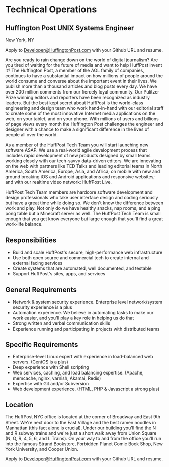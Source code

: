 Technical Operations
====================
Huffington Post UNIX Systems Engineer
-------------------------------------
New York, NY

Apply to Developer@HuffingtonPost.com with your Github URL and resume.

Are you ready to rain change down on the world of digital journalism? Are you tired of waiting for the future of media and want to help HuffPost invent it? The Huffington Post, a member of the AOL family of companies, continues to have a substantial impact on how millions of people around the world consume and converse about the important event in their lives. We publish more than a thousand articles and blog posts every day. We have over 200 million comments from our fiercely loyal community. Our Pulitzer Prize winning editors and reporters have been recognized as industry leaders. But the best kept secret about HuffPost is the world-class engineering and design team who work hand-in-hand with our editorial staff to create some of the most innovative Internet media applications on the web, on your tablet, and on your phone. With millions of users and billions of page views every month the Huffington Post challenges the engineer and designer with a chance to make a significant difference in the lives of people all over the world.

As a member of the HuffPost Tech Team you will start launching new software ASAP. We use a real-world agile development process that includes rapid development of new products designed by small teams working closely with our tech-savvy data-driven editors. We are innovating on the web with partners like TED Talks and leading editorial teams in North America, South America, Europe, Asia, and Africa; on mobile with new and ground breaking iOS and Android applications and responsive websites; and with our realtime video network: HuffPost Live.

HuffPost Tech Team members are hardcore software development and design professionals who take user interface design and coding seriously but have a great time while doing so. We don't know the difference between work and play. Not only do we have healthy snacks, nap rooms, and a ping pong table but a Minecraft server as well. The HuffPost Tech Team is small enough that you get know everyone but large enough that you'll find a great work-life balance.

Responsibilities
----------------
* Build and scale HuffPost's secure, high-performance web infrastructure
* Use both open source and commercial tech to create internal and external facing services
* Create systems that are automated, well documented, and testable
* Support HuffPost's sites, apps, and services


General Requirements
--------------------
* Network & system security experience. Enterprise level network/system security experience is a plus
* Automation experience. We believe in automating tasks to make our work easier, and you'll play a key role in helping us do that
* Strong written and verbal communication skills 
* Experience running and participating in projects with distributed teams

Specific Requirements
---------------------
* Enterprise-level Linux expert with experience in load-balanced web servers. (CentOS is a plus) 
* Deep experience with Shell scripting
* Web services, caching, and load balancing expertise. (Apache, memcache, nginx, varnish, Akamai, Redis)
* Expertise with Git and/or Subversion
* Web development experience. (HTML, PHP & Javascript a strong plus)

Location
--------
The HuffPost NYC office is located at the corner of Broadway and East 9th Street. We're next door to the East Village and the best ramen noodles in Manhattan (this fact alone is crucial). Under our building you'll find the N and R subway trains and we're just a short walk away from Union Square (N, Q, R, 4, 5, 6, and L Trains). On your way to and from the office you'll run into the famous Strand Bookstore, Forbidden Planet Comic Book Shop, New York University, and Cooper Union.

Apply to Developer@HuffingtonPost.com with your Github URL and resume.
